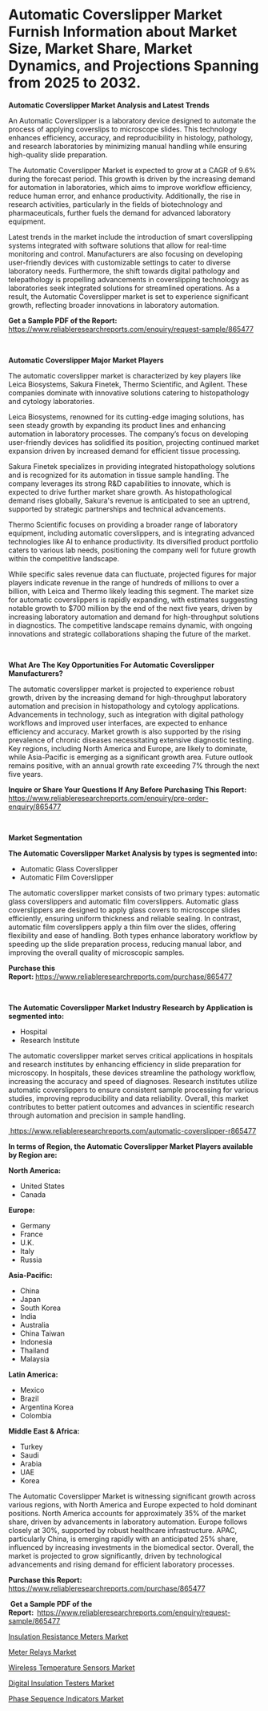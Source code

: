 <p><h1>Automatic Coverslipper Market Furnish Information about Market Size, Market Share, Market Dynamics, and Projections Spanning from 2025 to 2032.</h1></p><p><strong>Automatic Coverslipper Market Analysis and Latest Trends</strong></p>
<p><p>An Automatic Coverslipper is a laboratory device designed to automate the process of applying coverslips to microscope slides. This technology enhances efficiency, accuracy, and reproducibility in histology, pathology, and research laboratories by minimizing manual handling while ensuring high-quality slide preparation.</p><p>The Automatic Coverslipper Market is expected to grow at a CAGR of 9.6% during the forecast period. This growth is driven by the increasing demand for automation in laboratories, which aims to improve workflow efficiency, reduce human error, and enhance productivity. Additionally, the rise in research activities, particularly in the fields of biotechnology and pharmaceuticals, further fuels the demand for advanced laboratory equipment.</p><p>Latest trends in the market include the introduction of smart coverslipping systems integrated with software solutions that allow for real-time monitoring and control. Manufacturers are also focusing on developing user-friendly devices with customizable settings to cater to diverse laboratory needs. Furthermore, the shift towards digital pathology and telepathology is propelling advancements in coverslipping technology as laboratories seek integrated solutions for streamlined operations. As a result, the Automatic Coverslipper market is set to experience significant growth, reflecting broader innovations in laboratory automation.</p></p>
<p><strong>Get a Sample PDF of the Report:&nbsp;</strong> <a href="https://www.reliableresearchreports.com/enquiry/request-sample/865477?utm_campaign=112&utm_medium=2&utm_source=Github&utm_content=ia&utm_term=10042025&utm_id=automatic-coverslipper">https://www.reliableresearchreports.com/enquiry/request-sample/865477</a></p>
<p>&nbsp;</p>
<p><strong>Automatic Coverslipper Major Market Players</strong></p>
<p><p>The automatic coverslipper market is characterized by key players like Leica Biosystems, Sakura Finetek, Thermo Scientific, and Agilent. These companies dominate with innovative solutions catering to histopathology and cytology laboratories.</p><p>Leica Biosystems, renowned for its cutting-edge imaging solutions, has seen steady growth by expanding its product lines and enhancing automation in laboratory processes. The company’s focus on developing user-friendly devices has solidified its position, projecting continued market expansion driven by increased demand for efficient tissue processing.</p><p>Sakura Finetek specializes in providing integrated histopathology solutions and is recognized for its automation in tissue sample handling. The company leverages its strong R&D capabilities to innovate, which is expected to drive further market share growth. As histopathological demand rises globally, Sakura's revenue is anticipated to see an uptrend, supported by strategic partnerships and technical advancements.</p><p>Thermo Scientific focuses on providing a broader range of laboratory equipment, including automatic coverslippers, and is integrating advanced technologies like AI to enhance productivity. Its diversified product portfolio caters to various lab needs, positioning the company well for future growth within the competitive landscape.</p><p>While specific sales revenue data can fluctuate, projected figures for major players indicate revenue in the range of hundreds of millions to over a billion, with Leica and Thermo likely leading this segment. The market size for automatic coverslippers is rapidly expanding, with estimates suggesting notable growth to $700 million by the end of the next five years, driven by increasing laboratory automation and demand for high-throughput solutions in diagnostics. The competitive landscape remains dynamic, with ongoing innovations and strategic collaborations shaping the future of the market.</p></p>
<p>&nbsp;</p>
<p><strong>What Are The Key Opportunities For Automatic Coverslipper Manufacturers?</strong></p>
<p><p>The automatic coverslipper market is projected to experience robust growth, driven by the increasing demand for high-throughput laboratory automation and precision in histopathology and cytology applications. Advancements in technology, such as integration with digital pathology workflows and improved user interfaces, are expected to enhance efficiency and accuracy. Market growth is also supported by the rising prevalence of chronic diseases necessitating extensive diagnostic testing. Key regions, including North America and Europe, are likely to dominate, while Asia-Pacific is emerging as a significant growth area. Future outlook remains positive, with an annual growth rate exceeding 7% through the next five years.</p></p>
<p><strong>Inquire or Share Your Questions If Any Before Purchasing This Report:</strong> <a href="https://www.reliableresearchreports.com/enquiry/pre-order-enquiry/865477?utm_campaign=112&utm_medium=2&utm_source=Github&utm_content=ia&utm_term=10042025&utm_id=automatic-coverslipper">https://www.reliableresearchreports.com/enquiry/pre-order-enquiry/865477</a></p>
<p>&nbsp;</p>
<p><strong>Market Segmentation</strong></p>
<p><strong>The Automatic Coverslipper Market Analysis by types is segmented into:</strong></p>
<p><ul><li>Automatic Glass Coverslipper</li><li>Automatic Film Coverslipper</li></ul></p>
<p><p>The automatic coverslipper market consists of two primary types: automatic glass coverslippers and automatic film coverslippers. Automatic glass coverslippers are designed to apply glass covers to microscope slides efficiently, ensuring uniform thickness and reliable sealing. In contrast, automatic film coverslippers apply a thin film over the slides, offering flexibility and ease of handling. Both types enhance laboratory workflow by speeding up the slide preparation process, reducing manual labor, and improving the overall quality of microscopic samples.</p></p>
<p><strong>Purchase this Report:&nbsp;</strong><a href="https://www.reliableresearchreports.com/purchase/865477?utm_campaign=112&utm_medium=2&utm_source=Github&utm_content=ia&utm_term=10042025&utm_id=automatic-coverslipper">https://www.reliableresearchreports.com/purchase/865477</a></p>
<p>&nbsp;</p>
<p><strong>The Automatic Coverslipper Market Industry Research by Application is segmented into:</strong></p>
<p><ul><li>Hospital</li><li>Research Institute</li></ul></p>
<p><p>The automatic coverslipper market serves critical applications in hospitals and research institutes by enhancing efficiency in slide preparation for microscopy. In hospitals, these devices streamline the pathology workflow, increasing the accuracy and speed of diagnoses. Research institutes utilize automatic coverslippers to ensure consistent sample processing for various studies, improving reproducibility and data reliability. Overall, this market contributes to better patient outcomes and advances in scientific research through automation and precision in sample handling.</p></p>
<p><a href="https://www.reliableresearchreports.com/automatic-coverslipper-r865477?utm_campaign=112&utm_medium=2&utm_source=Github&utm_content=ia&utm_term=10042025&utm_id=automatic-coverslipper">&nbsp;https://www.reliableresearchreports.com/automatic-coverslipper-r865477</a></p>
<p><strong>In terms of Region, the Automatic Coverslipper Market Players available by Region are:</strong></p>
<p>
    <p> <strong> North America: </strong>
        <ul>
            <li>United States</li>
            <li>Canada</li>
        </ul>
        </p> 
    <p> <strong> Europe: </strong>
        <ul>
            <li>Germany</li>
            <li>France</li>
            <li>U.K.</li>
            <li>Italy</li>
            <li>Russia</li>
        </ul>
        </p> 
    <p> <strong> Asia-Pacific: </strong>
        <ul>
            <li>China</li>
            <li>Japan</li>
            <li>South Korea</li>
            <li>India</li>
            <li>Australia</li>
            <li>China Taiwan</li>
            <li>Indonesia</li>
            <li>Thailand</li>
            <li>Malaysia</li>
        </ul>
        </p> 
    <p> <strong> Latin America: </strong>
        <ul>
            <li>Mexico</li>
            <li>Brazil</li>
            <li>Argentina Korea</li>
            <li>Colombia</li>
        </ul>
        </p> 
    <p> <strong> Middle East & Africa: </strong>
        <ul>
            <li>Turkey</li>
            <li>Saudi</li>
            <li>Arabia</li>
            <li>UAE</li>
            <li>Korea</li>
        </ul>
    </p>
    </p>
<p><p>The Automatic Coverslipper Market is witnessing significant growth across various regions, with North America and Europe expected to hold dominant positions. North America accounts for approximately 35% of the market share, driven by advancements in laboratory automation. Europe follows closely at 30%, supported by robust healthcare infrastructure. APAC, particularly China, is emerging rapidly with an anticipated 25% share, influenced by increasing investments in the biomedical sector. Overall, the market is projected to grow significantly, driven by technological advancements and rising demand for efficient laboratory processes.</p></p>
<p><strong>Purchase this Report: </strong><a href="https://www.reliableresearchreports.com/purchase/865477?utm_campaign=112&utm_medium=2&utm_source=Github&utm_content=ia&utm_term=10042025&utm_id=automatic-coverslipper">https://www.reliableresearchreports.com/purchase/865477</a></p>
<p>&nbsp;<strong>Get a Sample PDF of the Report:&nbsp;&nbsp;</strong><a href="https://www.reliableresearchreports.com/enquiry/request-sample/865477?utm_campaign=112&utm_medium=2&utm_source=Github&utm_content=ia&utm_term=10042025&utm_id=automatic-coverslipper">https://www.reliableresearchreports.com/enquiry/request-sample/865477</a></p>
<p><strong></strong></p>
<p><p><a href="https://github.com/sphaabrose/Market-Research-Report-List-1/blob/main/insulation-resistance-meters-market.md?utm_campaign=112&utm_medium=2&utm_source=Github&utm_content=ia&utm_term=10042025&utm_id=automatic-coverslipper">Insulation Resistance Meters Market</a></p><p><a href="https://github.com/colloerrinbp/Market-Research-Report-List-1/blob/main/meter-relays-market.md?utm_campaign=112&utm_medium=2&utm_source=Github&utm_content=ia&utm_term=10042025&utm_id=automatic-coverslipper">Meter Relays Market</a></p><p><a href="https://github.com/bhatttutty2p/Market-Research-Report-List-1/blob/main/wireless-temperature-sensors-market.md?utm_campaign=112&utm_medium=2&utm_source=Github&utm_content=ia&utm_term=10042025&utm_id=automatic-coverslipper">Wireless Temperature Sensors Market</a></p><p><a href="https://github.com/etapaqanee/Market-Research-Report-List-1/blob/main/digital-insulation-testers-market.md?utm_campaign=112&utm_medium=2&utm_source=Github&utm_content=ia&utm_term=10042025&utm_id=automatic-coverslipper">Digital Insulation Testers Market</a></p><p><a href="https://github.com/leptouwrites/Market-Research-Report-List-1/blob/main/phase-sequence-indicators-market.md?utm_campaign=112&utm_medium=2&utm_source=Github&utm_content=ia&utm_term=10042025&utm_id=automatic-coverslipper">Phase Sequence Indicators Market</a></p></p>